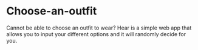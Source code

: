 # Choose-an-outfit
Cannot be able to choose an outfit to wear? Hear is a simple web app that allows you to input your different options and it will randomly decide for you.
